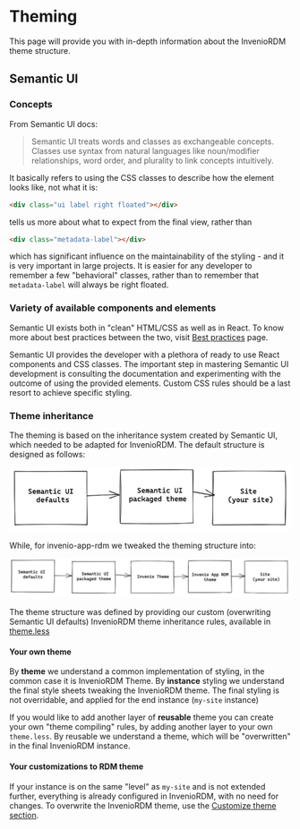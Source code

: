 # Theming

This page will provide you with in-depth information about the InvenioRDM theme structure.

## Semantic UI

### Concepts

From Semantic UI docs:

> Semantic UI treats words and classes as exchangeable concepts.
Classes use syntax from natural languages like noun/modifier relationships, word order, and plurality to link concepts intuitively.

It basically refers to using the CSS classes to describe how the element looks like, not what it is:

```html
<div class="ui label right floated"></div>
```

tells us more about what to expect from the final view, rather than

```html
<div class="metadata-label"></div>
```

which has significant influence on the maintainability of the styling - and it is very important in large projects. It is easier for any developer to remember a few "behavioral" classes, rather than to remember that `metadata-label` will always be right floated.

### Variety of available components and elements

Semantic UI exists both in "clean" HTML/CSS as well as in React. To know more about best practices between the two, visit [Best practices](../../community/code/best-practices/react.md) page.

Semantic UI provides the developer with a plethora of ready to use React components and CSS classes. The important step in mastering Semantic UI development is consulting the documentation and experimenting with the outcome of using the provided elements. Custom CSS rules should be a last resort to achieve specific styling.

### Theme inheritance

The theming is based on the inheritance system created by Semantic UI, which needed to be adapted for InvenioRDM. The default structure is designed as follows:

![Default theming inheritance](img/theming-default-structure.png)

While, for invenio-app-rdm we tweaked the theming structure into:

![Default theming inheritance](img/theming-rdm-structure.png)

The theme structure was defined by providing our custom (overwriting Semantic UI defaults) InvenioRDM theme inheritance rules, available in [theme.less](https://github.com/inveniosoftware/invenio-app-rdm/blob/6249106ba962514338f8e313ff033f8f1bbd3fce/invenio_app_rdm/theme/assets/semantic-ui/less/invenio_app_rdm/theme/theme.less)

#### Your own theme

By **theme** we understand a common implementation of styling, in the common case it is InvenioRDM Theme. By **instance** styling we understand the final style sheets tweaking the InvenioRDM theme. The final styling is not overridable, and applied for the end instance (`my-site` instance)

If you would like to add another layer of **reusable** theme you can create your own "theme compiling" rules, by adding another layer to your own `theme.less`. By reusable we understand a theme, which will be "overwritten" in the final InvenioRDM instance.

#### Your customizations to RDM theme

If your instance is on the same "level" as `my-site` and is not extended further, everything is already configured in InvenioRDM, with no need for changes. To overwrite the InvenioRDM theme, use the [Customize theme section](../../customize/look-and-feel/theme.md).

